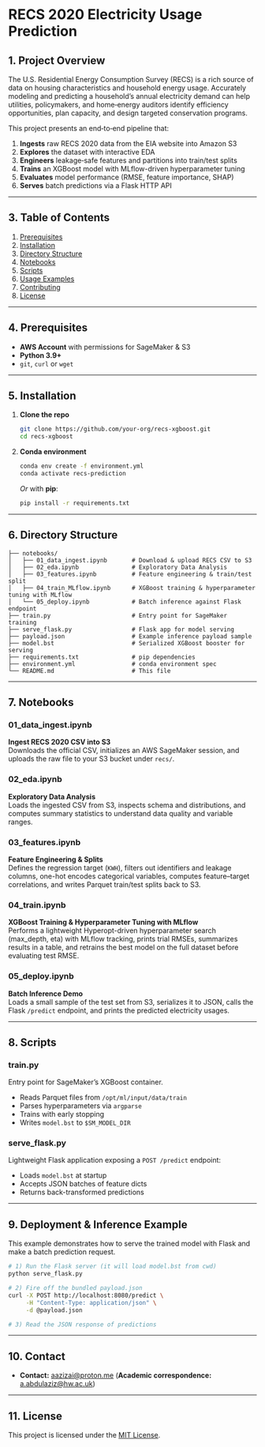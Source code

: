 # RECS 2020 Electricity Usage Prediction



## 1. Project Overview

The U.S. Residential Energy Consumption Survey (RECS) is a rich source of data on housing characteristics and household energy usage. Accurately modeling and predicting a household’s annual electricity demand can help utilities, policymakers, and home‑energy auditors identify efficiency opportunities, plan capacity, and design targeted conservation programs.

This project presents an end‑to‑end pipeline that:

1. **Ingests** raw RECS 2020 data from the EIA website into Amazon S3
2. **Explores** the dataset with interactive EDA
3. **Engineers** leakage‑safe features and partitions into train/test splits
4. **Trains** an XGBoost model with MLflow-driven hyperparameter tuning
5. **Evaluates** model performance (RMSE, feature importance, SHAP)
6. **Serves** batch predictions via a Flask HTTP API

---

## 3. Table of Contents

1. [Prerequisites](#prerequisites)
2. [Installation](#installation)
3. [Directory Structure](#directory-structure)
4. [Notebooks](#notebooks)
5. [Scripts](#scripts)
6. [Usage Examples](#usage-examples)
7. [Contributing](#contributing)
8. [License](#license)

---

## 4. Prerequisites

- **AWS Account** with permissions for SageMaker & S3
- **Python 3.9+**
- `git`, `curl` or `wget`

---

## 5. Installation

1. **Clone the repo**

   ```bash
   git clone https://github.com/your‑org/recs‑xgboost.git
   cd recs-xgboost
   ```

2. **Conda environment**

   ```bash
   conda env create -f environment.yml
   conda activate recs-prediction
   ```

   *Or* with **pip**:

   ```bash
   pip install -r requirements.txt
   ```

---

## 6. Directory Structure

```text
├── notebooks/
│   ├── 01_data_ingest.ipynb       # Download & upload RECS CSV to S3
│   ├── 02_eda.ipynb               # Exploratory Data Analysis
│   ├── 03_features.ipynb          # Feature engineering & train/test split
│   ├── 04_train_MLflow.ipynb      # XGBoost training & hyperparameter tuning with MLflow
│   └── 05_deploy.ipynb            # Batch inference against Flask endpoint
├── train.py                       # Entry point for SageMaker training
├── serve_flask.py                 # Flask app for model serving
├── payload.json                   # Example inference payload sample
├── model.bst                      # Serialized XGBoost booster for serving
├── requirements.txt               # pip dependencies
├── environment.yml                # conda environment spec
└── README.md                      # This file
```

---

## 7. Notebooks

### 01_data_ingest.ipynb  
**Ingest RECS 2020 CSV into S3**  
Downloads the official CSV, initializes an AWS SageMaker session, and uploads the raw file to your S3 bucket under `recs/`.

### 02_eda.ipynb  
**Exploratory Data Analysis**  
Loads the ingested CSV from S3, inspects schema and distributions, and computes summary statistics to understand data quality and variable ranges.

### 03_features.ipynb  
**Feature Engineering & Splits**  
Defines the regression target (`KWH`), filters out identifiers and leakage columns, one-hot encodes categorical variables, computes feature–target correlations, and writes Parquet train/test splits back to S3.

### 04_train.ipynb  
**XGBoost Training & Hyperparameter Tuning with MLflow**  
Performs a lightweight Hyperopt-driven hyperparameter search (max_depth, eta) with MLflow tracking, prints trial RMSEs, summarizes results in a table, and retrains the best model on the full dataset before evaluating test RMSE.

### 05_deploy.ipynb  
**Batch Inference Demo**  
Loads a small sample of the test set from S3, serializes it to JSON, calls the Flask `/predict` endpoint, and prints the predicted electricity usages.

---

## 8. Scripts

### train.py  
Entry point for SageMaker’s XGBoost container.  
- Reads Parquet files from `/opt/ml/input/data/train`  
- Parses hyperparameters via `argparse`  
- Trains with early stopping  
- Writes `model.bst` to `$SM_MODEL_DIR`

### serve_flask.py  
Lightweight Flask application exposing a `POST /predict` endpoint:  
- Loads `model.bst` at startup  
- Accepts JSON batches of feature dicts  
- Returns back-transformed predictions
  
---

## 9. Deployment & Inference Example

This example demonstrates how to serve the trained model with Flask and make a batch prediction request.

```bash
# 1) Run the Flask server (it will load model.bst from cwd)
python serve_flask.py

# 2) Fire off the bundled payload.json
curl -X POST http://localhost:8080/predict \
     -H "Content-Type: application/json" \
     -d @payload.json

# 3) Read the JSON response of predictions
```

---

## 10. Contact

- **Contact:** aazizai@proton.me  (**Academic correspondence:** a.abdulaziz@hw.ac.uk)

---

## 11. License

This project is licensed under the [MIT License](LICENSE).

